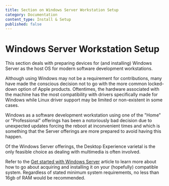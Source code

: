 ```yaml
---
title: Section on Windows Server Workstation Setup
category: Documentation
content_type: Install & Setup
published: false
---
```


<!-- Begin GitHub-Flavored Markdown (GFM)
See: https://docs.github.com/get-started/writing-on-github
Spec: https://github.github.com/gfm
-->

# Windows Server Workstation Setup

This section deals with preparing devices for (and installing) Windows Server as
the host OS for modern software development workstations.

Although using Windows may not be a requirement for contributions, many have
made the conscious decision not to go with the more common locked-down option of
Apple products. Oftentimes, the hardware associated with the machine has the
most compatibility with drivers specifically made for Windows while Linux driver
support may be limited or non-existent in some cases.

Windows as a software development workstation using one of the "Home" or
"Professional" offerings has been a notoriously bad decision due to unexpected
updates forcing the reboot at inconvenient times and which is something that the
Server offerings are more prepared to avoid having this happen.

Of the Windows Server offerings, the Desktop Experience varietal is the only
feasible choice as dealing with multimedia is often involved.

Refer to the [Get started with Windows Server][] article to learn more about how
to go about acquiring and installing it on your (hopefully) compatible system.
Regardless of stated minimum system requirements, no less than 16gb of RAM would
be recommended.

[Get started with Windows Server]: https://learn.microsoft.com/en-us/windows-server/get-started/get-started-with-windows-server
